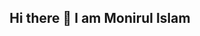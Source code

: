 <h2 align="center"> Hi there 👋 I am Monirul Islam
</h2> 
<!--
**monirulislam909/monirulislam909** is a ✨ _special_ ✨ repository because its `README.md` (this file) appears on your GitHub profile.

<h3 align="center">Professional Web Developer with Laravel & Wordpress</h3>
